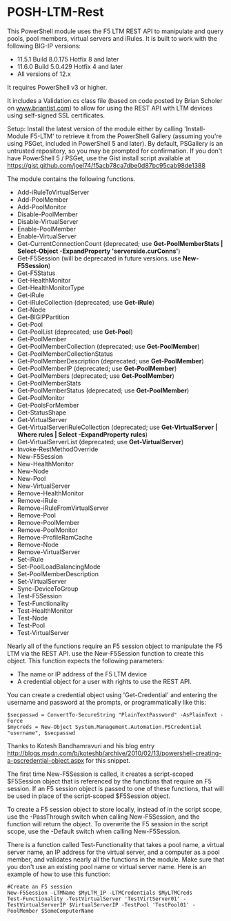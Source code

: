 # POSH-LTM-Rest
This PowerShell module uses the F5 LTM REST API to manipulate and query pools, pool members, virtual servers and iRules.
It is built to work with the following BIG-IP versions:
   * 11.5.1 Build 8.0.175 Hotfix 8 and later
   * 11.6.0 Build 5.0.429 Hotfix 4 and later
   * All versions of 12.x

It requires PowerShell v3 or higher.

It includes a Validation.cs class file (based on code posted by Brian Scholer on www.briantist.com) to allow for using the REST API with LTM devices using self-signed SSL certificates.

Setup:
Install the latest version of the module either by calling 'Install-Module F5-LTM' to retrieve it from the PowerShell Gallery (assuming you're using PSGet, included in PowerShell 5 and later). By default, PSGallery is an untrusted repository, so you may be prompted for confirmation. If you don't have PowerShell 5 / PSGet, use the Gist install script available at https://gist.github.com/joel74/f5acb78ca7dbe0d87bc95cab98de1388

The module contains the following functions.

   * Add-iRuleToVirtualServer
   * Add-PoolMember
   * Add-PoolMonitor
   * Disable-PoolMember
   * Disable-VirtualServer
   * Enable-PoolMember
   * Enable-VirtualServer
   * Get-CurrentConnectionCount (deprecated; use __Get-PoolMemberStats | Select-Object -ExpandProperty 'serverside.curConns'__)
   * Get-F5Session (will be deprecated in future versions. use __New-F5Session__)
   * Get-F5Status
   * Get-HealthMonitor
   * Get-HealthMonitorType
   * Get-iRule
   * Get-iRuleCollection (deprecated; use __Get-iRule__)
   * Get-Node
   * Get-BIGIPPartition
   * Get-Pool
   * Get-PoolList (deprecated; use __Get-Pool__)
   * Get-PoolMember
   * Get-PoolMemberCollection (deprecated; use __Get-PoolMember__)
   * Get-PoolMemberCollectionStatus
   * Get-PoolMemberDescription (deprecated; use __Get-PoolMember__)
   * Get-PoolMemberIP (deprecated; use __Get-PoolMember__)
   * Get-PoolMembers (deprecated; use __Get-PoolMember__)
   * Get-PoolMemberStats
   * Get-PoolMemberStatus (deprecated; use __Get-PoolMember__)
   * Get-PoolMonitor
   * Get-PoolsForMember
   * Get-StatusShape
   * Get-VirtualServer
   * Get-VirtualServeriRuleCollection (deprecated; use __Get-VirtualServer | Where rules | Select -ExpandProperty rules__)
   * Get-VirtualServerList (deprecated; use __Get-VirtualServer__) 
   * Invoke-RestMethodOverride
   * New-F5Session
   * New-HealthMonitor
   * New-Node
   * New-Pool
   * New-VirtualServer
   * Remove-HealthMonitor
   * Remove-iRule
   * Remove-iRuleFromVirtualServer
   * Remove-Pool
   * Remove-PoolMember
   * Remove-PoolMonitor
   * Remove-ProfileRamCache
   * Remove-Node
   * Remove-VirtualServer
   * Set-iRule
   * Set-PoolLoadBalancingMode 
   * Set-PoolMemberDescription
   * Set-VirtualServer
   * Sync-DeviceToGroup
   * Test-F5Session
   * Test-Functionality
   * Test-HealthMonitor
   * Test-Node
   * Test-Pool
   * Test-VirtualServer

Nearly all of the functions require an F5 session object to manipulate the F5 LTM via the REST API.
use the New-F5Session function to create this object. This function expects the following parameters:
   * The name or IP address of the F5 LTM device
   * A credential object for a user with rights to use the REST API.

You can create a credential object using 'Get-Credential' and entering the username and password at the prompts, or programmatically like this:
```
$secpasswd = ConvertTo-SecureString "PlainTextPassword" -AsPlainText -Force
$mycreds = New-Object System.Management.Automation.PSCredential "username", $secpasswd
```
Thanks to Kotesh Bandhamravuri and his blog entry http://blogs.msdn.com/b/koteshb/archive/2010/02/13/powershell-creating-a-pscredential-object.aspx for this snippet.

The first time New-F5Session is called, it creates a script-scoped $F5Session object that is referenced by the functions that require an F5 session. If an F5 session object is passed to one of these functions, that will be used in place of the script-scoped $F5Session object.

To create a F5 session object to store locally, instead of in the script scope, use the -PassThrough switch when calling New-F5Session, and the function will return the object.
To overwrite the F5 session in the script scope, use the -Default switch when calling New-F5Session.

There is a function called Test-Functionality that takes a pool name, a virtual server name, an IP address for the virtual server, and a computer as a pool member, and validates nearly all the functions in the module. Make sure that you don't use an existing pool name or virtual server name.
Here is an example of how to use this function:

```
#Create an F5 session
New-F5Session -LTMName $MyLTM_IP -LTMCredentials $MyLTMCreds
Test-Functionality -TestVirtualServer 'TestVirtServer01' -TestVirtualServerIP $VirtualServerIP -TestPool 'TestPool01' -PoolMember $SomeComputerName
```

